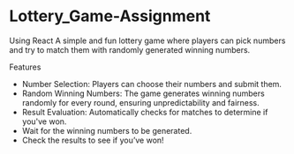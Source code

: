# Lottery_Game-Assignment
Using React
A simple and fun lottery game where players can pick numbers and try to match them with randomly generated winning numbers.

Features
* Number Selection: Players can choose their numbers and submit them.
* Random Winning Numbers: The game generates winning numbers randomly for every round, ensuring unpredictability and fairness.
* Result Evaluation: Automatically checks for matches to determine if you've won.
* Wait for the winning numbers to be generated.
* Check the results to see if you’ve won!
